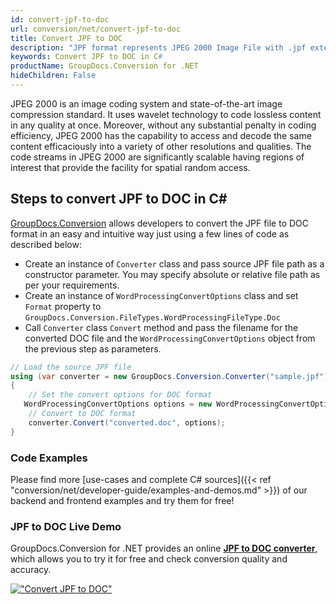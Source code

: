```yaml
---
id: convert-jpf-to-doc
url: conversion/net/convert-jpf-to-doc
title: Convert JPF to DOC
description: "JPF format represents JPEG 2000 Image File with .jpf extension. Learn how to convert JPF to DOC file programmatically in C# language using GroupDocs.Conversion for .NET library."
keywords: Convert JPF to DOC in C#
productName: GroupDocs.Conversion for .NET
hideChildren: False
---
```


JPEG 2000 is an image coding system and state-of-the-art image compression standard. It uses wavelet technology to code lossless content in any quality at once. Moreover, without any substantial penalty in coding efficiency, JPEG 2000 has the capability to access and decode the same content efficaciously into a variety of other resolutions and qualities. The code streams in JPEG 2000 are significantly scalable having regions of interest that provide the facility for spatial random access.

## Steps to convert JPF to DOC in C#

[GroupDocs.Conversion](https://products.groupdocs.com/conversion/net) allows developers to convert the JPF file to DOC format in an easy and intuitive way just using a few lines of code as described below:

* Create an instance of `Converter` class and pass source JPF file path as a constructor parameter. You may specify absolute or relative file path as per your requirements. 
* Create an instance of `WordProcessingConvertOptions` class and set `Format` property to `GroupDocs.Conversion.FileTypes.WordProcessingFileType.Doc`
* Call `Converter` class `Convert` method and pass the filename for the converted DOC file and the `WordProcessingConvertOptions` object from the previous step as parameters.

```csharp
// Load the source JPF file
using (var converter = new GroupDocs.Conversion.Converter("sample.jpf"))
{
    // Set the convert options for DOC format
   WordProcessingConvertOptions options = new WordProcessingConvertOptions { Format = GroupDocs.Conversion.FileTypes.WordProcessingFileType.Doc };
    // Convert to DOC format
    converter.Convert("converted.doc", options);
}
```

### Code Examples

Please find more [use-cases and complete C# sources]({{< ref "conversion/net/developer-guide/examples-and-demos.md" >}}) of our backend and frontend examples and try them for free!

### JPF to DOC Live Demo

GroupDocs.Conversion for .NET provides an online [**JPF to DOC converter**](https://products.groupdocs.app/conversion/jpf-to-doc), which allows you to try it for free and check conversion quality and accuracy.

[!["Convert JPF to DOC"](conversion/net/images/convert-to-doc/convert-jpf-to-doc.png)](https://products.groupdocs.app/conversion/jpf-to-doc)